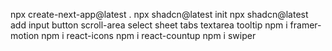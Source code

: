 
npx create-next-app@latest .
npx shadcn@latest init
npx shadcn@latest add input button scroll-area select sheet tabs textarea tooltip
npm i framer-motion
npm i react-icons
npm i react-countup
npm i swiper